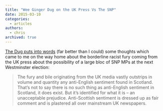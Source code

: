 ```yaml
---
title: "Wee Ginger Dug on the UK Press Vs The SNP"
date: 2015-03-10
categories:
  - articles
authors:
  - chris
archived: true
---
```


[The Dug puts into words](https://weegingerdug.wordpress.com/2015/03/09/bell-end-of-the-union/) (far better than I could) some thoughts which came to me on the way home about the borderline racist fury coming from the UK press about the possibility of a large bloc of SNP MPs at the next Westminster election:

> The fury and bile originating from the UK media vastly outstrips in volume and quantity any anti-English sentiment found in Scotland. That’s not to say there is no such thing as anti-English sentiment in Scotland, it does exist. But it’s identified for what it is – an unacceptable prejudice. Anti-Scottish sentiment is dressed up as fair comment and is plastered all over mainstream UK newspapers.
